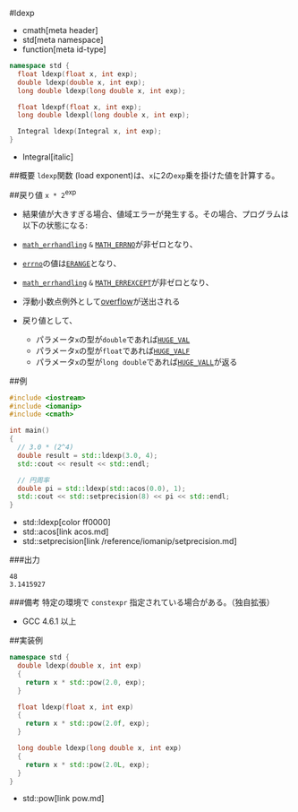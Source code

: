 #ldexp
* cmath[meta header]
* std[meta namespace]
* function[meta id-type]

```cpp
namespace std {
  float ldexp(float x, int exp);
  double ldexp(double x, int exp);
  long double ldexp(long double x, int exp);

  float ldexpf(float x, int exp);
  long double ldexpl(long double x, int exp);

  Integral ldexp(Integral x, int exp);
}
```
* Integral[italic]

##概要
`ldexp`関数 (load exponent)は、`x`に2の`exp`乗を掛けた値を計算する。


##戻り値
`x * 2`<sup>exp</sup>

- 結果値が大きすぎる場合、値域エラーが発生する。その場合、プログラムは以下の状態になる:

- [`math_errhandling`](math_errhandling.md) `&` [`MATH_ERRNO`](math_errno.md.nolink)が非ゼロとなり、
- [`errno`](/reference/cerrno/errno.md)の値は[`ERANGE`](/reference/cerrno.md)となり、
- [`math_errhandling`](math_errhandling.md) `&` [`MATH_ERREXCEPT`](math_errexcept.md.nolink)が非ゼロとなり、
- 浮動小数点例外として[overflow](/reference/cfenv/fe_overflow.md)が送出される
- 戻り値として、
    - パラメータ`x`の型が`double`であれば[`HUGE_VAL`](huge_val.md)
    - パラメータ`x`の型が`float`であれば[`HUGE_VALF`](huge_valf.md)
    - パラメータ`x`の型が`long double`であれば[`HUGE_VALL`](huge_vall.md)が返る


##例
```cpp
#include <iostream>
#include <iomanip>
#include <cmath>

int main()
{
  // 3.0 * (2^4)
  double result = std::ldexp(3.0, 4);
  std::cout << result << std::endl;

  // 円周率
  double pi = std::ldexp(std::acos(0.0), 1);
  std::cout << std::setprecision(8) << pi << std::endl;
}
```
* std::ldexp[color ff0000]
* std::acos[link acos.md]
* std::setprecision[link /reference/iomanip/setprecision.md]

###出力
```
48
3.1415927
```

###備考
特定の環境で `constexpr` 指定されている場合がある。（独自拡張）

- GCC 4.6.1 以上


##実装例
```cpp
namespace std {
  double ldexp(double x, int exp)
  {
    return x * std::pow(2.0, exp);
  }

  float ldexp(float x, int exp)
  {
    return x * std::pow(2.0f, exp);
  }

  long double ldexp(long double x, int exp)
  {
    return x * std::pow(2.0L, exp);
  }
}
```
* std::pow[link pow.md]
